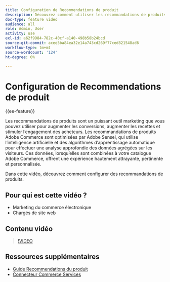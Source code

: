 ```yaml
---
title: Configuration de Recommendations de produit
description: Découvrez comment utiliser les recommandations de produits sur votre boutique Adobe Commerce.
doc-type: feature video
audience: all
role: Admin, User
activity: use
exl-id: a62f9984-782c-40cf-a140-498b58b24bcd
source-git-commit: acee5ba84ea32e14a743cd269f77ced821548ad6
workflow-type: tm+mt
source-wordcount: '124'
ht-degree: 0%

---
```


# Configuration de Recommendations de produit

{{ee-feature}}

Les recommandations de produits sont un puissant outil marketing que vous pouvez utiliser pour augmenter les conversions, augmenter les recettes et stimuler l’engagement des acheteurs. Les recommandations de produits Adobe Commerce sont optimisées par Adobe Sensei, qui utilise l’intelligence artificielle et des algorithmes d’apprentissage automatique pour effectuer une analyse approfondie des données agrégées sur les visiteurs. Ces données, lorsqu’elles sont combinées à votre catalogue Adobe Commerce, offrent une expérience hautement attrayante, pertinente et personnalisée.

Dans cette vidéo, découvrez comment configurer des recommandations de produits.

## Pour qui est cette vidéo ?

- Marketing du commerce électronique
- Chargés de site web

## Contenu vidéo

>[!VIDEO](https://video.tv.adobe.com/v/343991?quality=12&learn=on)

## Ressources supplémentaires

- [Guide Recommendations du produit](https://experienceleague.adobe.com/docs/commerce-merchant-services/product-recommendations/overview.html)
- [Connecteur Commerce Services](https://experienceleague.adobe.com/docs/commerce-merchant-services/user-guides/saas.html)

